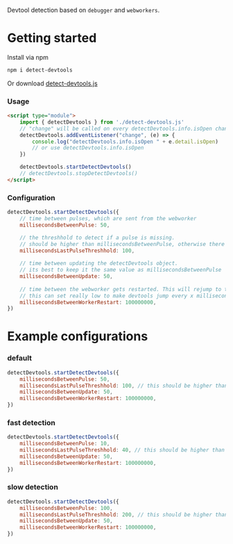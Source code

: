 Devtool detection based on `debugger` and `webworkers`.

# Getting started
Install via npm
```bash
npm i detect-devtools
```
Or download  [detect-devtools.js](https://github.com/atdojo/detect-devtools/blob/main/detect-devtools.js)  
### Usage
```html
<script type="module">
    import { detectDevtools } from './detect-devtools.js'
    // "change" will be called on every detectDevtools.info.isOpen change and initially
    detectDevtools.addEventListener("change", (e) => {
        console.log("detectDevtools.info.isOpen " + e.detail.isOpen)
        // or use detectDevtools.info.isOpen
    })

    detectDevtools.startDetectDevtools()
    // detectDevtools.stopDetectDevtools()
</script>
```
### Configuration
```javascript
detectDevtools.startDetectDevtools({
    // time between pulses, which are sent from the webworker
    millisecondsBetweenPulse: 50,

    // the threshhold to detect if a pulse is missing. 
    // should be higher than millisecondsBetweenPulse, otherwise there will be false positives
    millisecondsLastPulseThreshhold: 100,
    
    // time between updating the detectDevtools object. 
    // its best to keep it the same value as millisecondsBetweenPulse
    millisecondsBetweenUpdate: 50,
    
    // time between the webworker gets restarted. This will rejump to the debugger statement, as a new Webworker gets started.
    // this can set really low to make devtools jump every x milliseconds to a debugger, which makes navigating in the devtools a pain/impossible. (There is probably an option to disable jumping to a debugger statement)
    millisecondsBetweenWorkerRestart: 100000000,
})
```

# Example configurations
### default
```javascript
detectDevtools.startDetectDevtools({
    millisecondsBetweenPulse: 50,
    millisecondsLastPulseThreshhold: 100, // this should be higher than millisecondsBetweenPulse, otherwise there will be false positives
    millisecondsBetweenUpdate: 50,
    millisecondsBetweenWorkerRestart: 100000000,
})
```
### fast detection
```javascript
detectDevtools.startDetectDevtools({
    millisecondsBetweenPulse: 10,
    millisecondsLastPulseThreshhold: 40, // this should be higher than millisecondsBetweenPulse, otherwise there will be false positives
    millisecondsBetweenUpdate: 50,
    millisecondsBetweenWorkerRestart: 100000000,
})
```
### slow detection
```javascript
detectDevtools.startDetectDevtools({
    millisecondsBetweenPulse: 100,
    millisecondsLastPulseThreshhold: 200, // this should be higher than millisecondsBetweenPulse, otherwise there will be false positives
    millisecondsBetweenUpdate: 50,
    millisecondsBetweenWorkerRestart: 100000000,
})
```